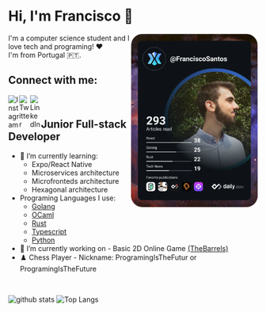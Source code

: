 
# Hi, I'm Francisco 👏


<div align="left">
  <a href="https://app.daily.dev/FranciscoSantos" target="_blank">
    <img
      width="256"
      align="right"
      src="https://github.com/ProgramingIsTheFuture/ProgramingIsTheFuture/blob/master/devcard.svg"
    />
  </a>
</div>

I'm a computer science student and I love tech and programing! ❤️ \
I'm from Portugal 🇵🇹.

## Connect with me:
[<img align="left" alt="Instagram" width="22px" src="https://www.svgrepo.com/show/111199/instagram.svg" />][Instagram]
[<img align="left" alt="Twitter" width="22px" src="https://upload.wikimedia.org/wikipedia/commons/4/4f/Twitter-logo.svg" />][twitter]
[<img align="left" alt="LinkedIn" width="22px" src="https://content.linkedin.com/content/dam/me/business/en-us/amp/brand-site/v2/bg/LI-Bug.svg.original.svg" />][linkedin]

<br />

## Junior Full-stack Developer
 - 🌱 I’m currently learning: 
     - Expo/React Native
     - Microservices architecture
     - Microfronteds architecture
     - Hexagonal architecture
 - Programing Languages I use:
     - [Golang](https://golang.org/)
     - [OCaml](https://ocaml.org/)
     - [Rust](https://www.rust-lang.org/)
     - [Typescript](https://www.typescriptlang.org/)
     - [Python](https://www.python.org/)
 - 🔭 I’m currently working on - Basic 2D Online Game [(TheBarrels)](https://github.com/ProgramingIsTheFuture/TheBarrels)
 - ♟️ Chess Player - Nickname: ProgramingIsTheFutur or ProgramingIsTheFuture
<br />

![github stats](https://github-readme-stats.vercel.app/api?username=ProgramingIsTheFuture&show_icons=true&theme=dark&count_private=true)
![Top Langs](https://github-readme-stats.vercel.app/api/top-langs/?username=ProgramingIsTheFuture&layout=compact&theme=dark)

[Instagram]: https://www.instagram.com/programingisthefuture/
[twitter]: https://twitter.com/FranciscoPrgrmr
[linkedin]: https://www.linkedin.com/in/francisco-santos-7a362a1b2/
